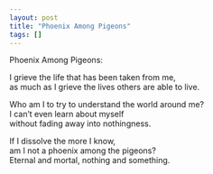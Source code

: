 ```yaml
---
layout: post
title: "Phoenix Among Pigeons"
tags: []
---
```


Phoenix Among Pigeons:

I grieve the life that has been taken from me,  
as much as I grieve the lives others are able to live.

Who am I to try to understand the world around me?  
I can’t even learn about myself  
without fading away into nothingness.

If I dissolve the more I know,  
am I not a phoenix among the pigeons?  
Eternal and mortal, nothing and something.